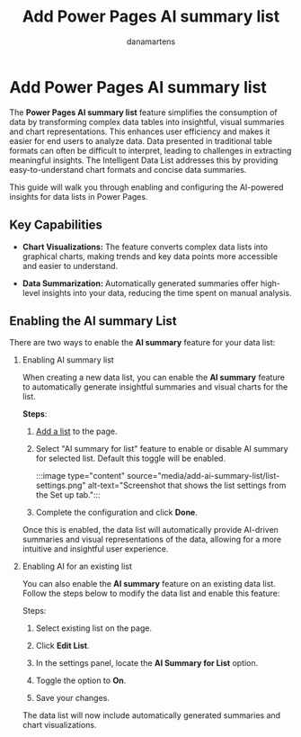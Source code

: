 ﻿---
title: Add Power Pages AI summary list
description: "Learn more about how the AI summary list feature works to simplify and sumarize data in Microsoft Power Pages."
author: danamartens
ms.topic: conceptual
ms.date: 09/05/2024
ms.author: dmartens
ms.reviewer: dmartens
contributors:
    - dmartens
    - tapanm
---

# Add Power Pages AI summary list

The **Power Pages AI summary list** feature simplifies the consumption of data by transforming complex data tables into insightful, visual summaries and chart representations. This enhances user efficiency and makes it easier for end users to analyze data. Data presented in traditional table formats can often be difficult to interpret, leading to challenges in extracting meaningful insights. The Intelligent Data List addresses this by providing easy-to-understand chart formats and concise data summaries.

This guide will walk you through enabling and configuring the AI-powered insights for data lists in Power Pages.

## Key Capabilities

- **Chart Visualizations:** The feature converts complex data lists into graphical charts, making trends and key data points more accessible and easier to understand.

- **Data Summarization:** Automatically generated summaries offer high-level insights into your data, reducing the time spent on manual analysis.

## Enabling the AI summary List

There are two ways to enable the **AI summary** feature for your data list:

1. Enabling AI summary list

   When creating a new data list, you can enable the **AI summary** feature to automatically generate insightful summaries and visual charts for the list.

   **Steps**:

   1. [Add a list](/power-pages/getting-started/add-list) to the page.

   1. Select "AI summary for list" feature to enable or disable AI summary for selected list. Default this toggle will be enabled.

      :::image type="content" source="media/add-ai-summary-list/list-settings.png" alt-text="Screenshot that shows the list settings from the Set up tab.":::

   1. Complete the configuration and click **Done**.

   Once this is enabled, the data list will automatically provide AI-driven summaries and visual representations of the data, allowing for a more intuitive and insightful user experience.

1. Enabling AI for an existing list

   You can also enable the **AI summary** feature on an existing data list. Follow the steps below to modify the data list and enable this feature:

   Steps:

   1. Select existing list on the page.

   1. Click **Edit List**.

   1. In the settings panel, locate the **AI Summary for List** option.

   1. Toggle the option to **On**.

   1. Save your changes.

   The data list will now include automatically generated summaries and chart visualizations.
